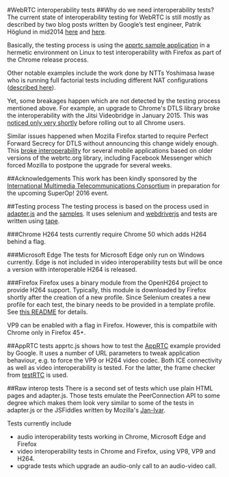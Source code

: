 #WebRTC interoperability tests
##Why do we need interoperability tests?
The current state of interoperability testing for WebRTC is still mostly as described by two
blog posts written by Google’s test engineer, Patrik Höglund in mid­2014
[here](http://googletesting.blogspot.se/2014/08/chrome-firefox-webrtc-interop-test-pt-1.html) and 
[here](http://googletesting.blogspot.se/2014/09/chrome-firefox-webrtc-interop-test-pt-2.html).

Basically, the testing process is using the [apprtc sample application](https://apprtc.appspot.com)
in a hermetic environment on Linux to test interoperability with Firefox as part of the Chrome release process.

Other notable examples include the work done by NTTs Yoshimasa Iwase who is running full
factorial tests including different NAT configurations ([described here](http://en.slideshare.net/iwashi86/extreme-testing-of-webrtc-applications)).


Yet, some breakages happen which are not detected by the testing process mentioned
above. For example, an upgrade to Chrome's DTLS library broke the interoperability with the
Jitsi Videobridge in January 2015. This was 
[noticed only very shortly](https://blog.andyet.com/2015/01/30/chrome-update-killed-the-webrtc-star/)
before rolling out to all Chrome users.

Similar issues happened when Mozilla Firefox started to require Perfect Forward Secrecy for
DTLS without announcing this change widely enough. This 
[broke interoperability](https://hacks.mozilla.org/2015/02/webrtc-requires-perfect-forward-secrecy-pfs-starting-in-firefox-38/)
for several mobile applications based on older versions of the webrtc.org library, including
Facebook Messenger which forced Mozilla to postpone the upgrade for several weeks.

##Acknowledgements
This work has been kindly sponsored by the [International Multimedia Telecommunications Consortium](http://www.imtc.org/about/)
in preparation for the upcoming SuperOp! 2016 event.

##Testing process
The testing process is based on the process used in [adapter.js](https://github.com/webrtc/adapter)
and the [samples](https://github.com/webrtc/samples). It uses selenium and
[webdriverjs](https://github.com/SeleniumHQ/selenium/wiki/WebDriverJs) and tests are written using
[tape](https://github.com/substack/tape).

###Chrome
H264 tests currently require Chrome 50 which adds H264 behind a flag.

###Microsoft Edge
The tests for Microsoft Edge only run on Windows currently. Edge is not included in video 
interoperability tests but will be once a version with interoperable H264 is released.

###Firefox 
Firefox uses a binary module from the OpenH264 project to provide H264 support. Typically, this
module is downloaded by Firefox shortly after the creation of a new profile. Since Selenium
creates a new profile for each test, the binary needs to be provided in a template profile.
See [this README](h264profile/gmp-gmpopenh264/1.5.3) for details.

VP9 can be enabled with a flag in Firefox. However, this is compatbile with Chrome only in Firefox 45+.

##AppRTC tests
apprtc.js shows how to test the [AppRTC](https://apprtc.appspot.com) example provided by Google.
It uses a number of URL parameters to tweak application behaviour, e.g. to force the VP9 or H264
video codec.
Both ICE connectivity as well as video interoperability is tested. For the latter, the frame checker
from [testRTC](https://github.com/webrtc/testrtc) is used.

##Raw interop tests
There is a second set of tests which use plain HTML pages and adapter.js. 
Those tests emulate the PeerConnection API to some degree which makes them look very similar
to some of the tests in adapter.js or the JSFiddles written by Mozilla's [Jan-Ivar](https://github.com/jan-ivar).

Tests currently include
* audio interoperability tests working in Chrome, Microsoft Edge and Firefox
* video interoperability tests in Chrome and Firefox, using VP8, VP9 and H264.
* upgrade tests which upgrade an audio-only call to an audio-video call.
